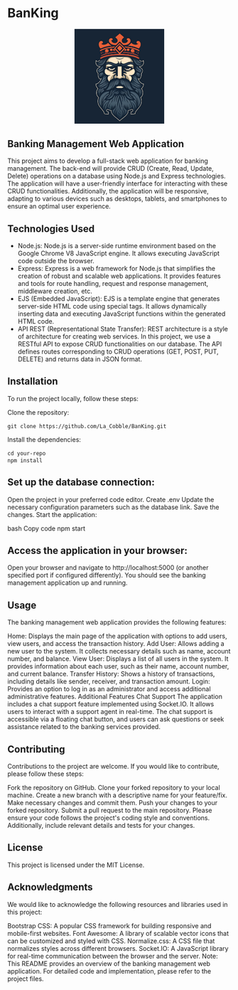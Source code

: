 # BanKing

<p align="center">
<img src="public/IMG/banking.png" width=40% height=40%>
</p>

## Banking Management Web Application

This project aims to develop a full-stack web application for banking management. The back-end will provide CRUD (Create, Read, Update, Delete) operations on a database using Node.js and Express technologies. The application will have a user-friendly interface for interacting with these CRUD functionalities. Additionally, the application will be responsive, adapting to various devices such as desktops, tablets, and smartphones to ensure an optimal user experience.

## Technologies Used

* Node.js: Node.js is a server-side runtime environment based on the Google Chrome V8 JavaScript engine. It allows executing JavaScript code outside the browser.
* Express: Express is a web framework for Node.js that simplifies the creation of robust and scalable web applications. It provides features and tools for route handling, request and response management, middleware creation, etc.
* EJS (Embedded JavaScript): EJS is a template engine that generates server-side HTML code using special tags. It allows dynamically inserting data and executing JavaScript functions within the generated HTML code.
* API REST (Representational State Transfer): REST architecture is a style of architecture for creating web services. In this project, we use a RESTful API to expose CRUD functionalities on our database. The API defines routes corresponding to CRUD operations (GET, POST, PUT, DELETE) and returns data in JSON format.

## Installation
To run the project locally, follow these steps:

Clone the repository:
```
git clone https://github.com/La_Cobble/BanKing.git
```
Install the dependencies:
```
cd your-repo
npm install
```

## Set up the database connection:

Open the project in your preferred code editor.
Create .env
Update the necessary configuration parameters such as the database link.
Save the changes.
Start the application:

bash
Copy code
npm start

## Access the application in your browser:
Open your browser and navigate to http://localhost:5000 (or another specified port if configured differently).
You should see the banking management application up and running.

## Usage
The banking management web application provides the following features:

Home: Displays the main page of the application with options to add users, view users, and access the transaction history.
Add User: Allows adding a new user to the system. It collects necessary details such as name, account number, and balance.
View User: Displays a list of all users in the system. It provides information about each user, such as their name, account number, and current balance.
Transfer History: Shows a history of transactions, including details like sender, receiver, and transaction amount.
Login: Provides an option to log in as an administrator and access additional administrative features.
Additional Features
Chat Support
The application includes a chat support feature implemented using Socket.IO. It allows users to interact with a support agent in real-time. The chat support is accessible via a floating chat button, and users can ask questions or seek assistance related to the banking services provided.

## Contributing
Contributions to the project are welcome. If you would like to contribute, please follow these steps:

Fork the repository on GitHub.
Clone your forked repository to your local machine.
Create a new branch with a descriptive name for your feature/fix.
Make necessary changes and commit them.
Push your changes to your forked repository.
Submit a pull request to the main repository.
Please ensure your code follows the project's coding style and conventions. Additionally, include relevant details and tests for your changes.

## License
This project is licensed under the MIT License.

##  Acknowledgments
We would like to acknowledge the following resources and libraries used in this project:

Bootstrap CSS: A popular CSS framework for building responsive and mobile-first websites.
Font Awesome: A library of scalable vector icons that can be customized and styled with CSS.
Normalize.css: A CSS file that normalizes styles across different browsers.
Socket.IO: A JavaScript library for real-time communication between the browser and the server.
Note: This README provides an overview of the banking management web application. For detailed code and implementation, please refer to the project files.
